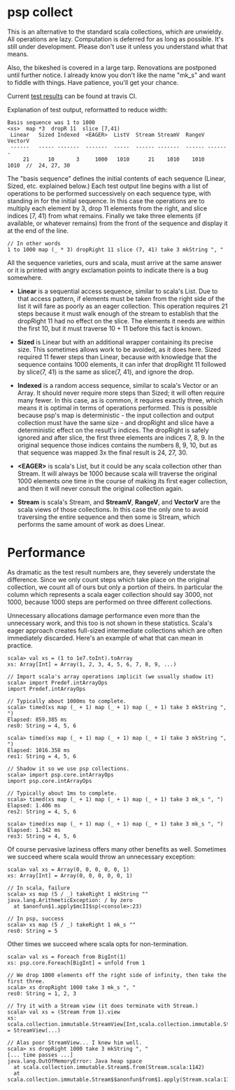 psp collect
===========

This is an alternative to the standard scala collections, which are unwieldy.
All operations are lazy. Computation is deferred for as long as possible.
It's still under development. Please don't use it unless you understand what that means.

Also, the bikeshed is covered in a large tarp. Renovations are postponed until further
notice. I already know you don't like the name "mk_s" and want to fiddle with things.
Have patience, you'll get your chance.

Current [test results](https://travis-ci.org/paulp/psp-view) can be found at travis CI.

Explanation of test output, reformatted to reduce width:

```
Basis sequence was 1 to 1000
<xs>  map *3  dropR 11  slice [7,41)
 Linear   Sized Indexed  <EAGER>  ListV  Stream StreamV  RangeV VectorV
 ------   ----- -------  -------  -----  ------ -------  ------ -------
     21      10       3     1000   1010      21    1010    1010    1010  //  24, 27, 30
```

The "basis sequence" defines the initial contents of each sequence (Linear, Sized, etc. explained below.)
Each test output line begins with a list of operations to be performed successively on each sequence type,
with <xs> standing in for the initial sequence. In this case the operations are to multiply each element by 3,
drop 11 elements from the right, and slice indices [7, 41) from what remains. Finally we take three elements
(if available, or whatever remains) from the front of the sequence and display it at the end of the line.

```
// In other words
1 to 1000 map (_ * 3) dropRight 11 slice (7, 41) take 3 mkString ", "
```

All the sequence varieties, ours and scala, must arrive at the same answer or it is printed
with angry exclamation points to indicate there is a bug somewhere.

- **Linear** is a sequential access sequence, similar to scala's List. Due to that access pattern,
if elements must be taken from the right side of the list it will fare as poorly as an eager
collection. This operation requires 21 steps because it must walk enough of the stream to
establish that the dropRight 11 had no effect on the slice. The elements it needs are within
the first 10, but it must traverse 10 + 11 before this fact is known.

- **Sized** is Linear but with an additional wrapper containing its precise size. This sometimes
allows work to be avoided, as it does here. Sized required 11 fewer steps than Linear,
because with knowledge that the sequence contains 1000 elements, it can infer that dropRight 11
followed by slice(7, 41) is the same as slice(7, 41), and ignore the drop.

- **Indexed** is a random access sequence, similar to scala's Vector or an Array. It should never
require more steps than Sized; it will often require many fewer. In this case, as is common,
it requires exactly three, which means it is optimal in terms of operations performed. This is
possible because psp's map is deterministic - the input collection and output collection must
have the same size - and dropRight and slice have a deterministic effect on the result's indices.
The dropRight is safely ignored and after slice, the first three elements are indices 7, 8, 9.
In the original sequence those indices contains the numbers 8, 9, 10, but as that sequence was
mapped 3x the final result is 24, 27, 30.

- **&lt;EAGER&gt;** is scala's List, but it could be any scala collection other than Stream.
It will always be 1000 because scala will traverse the original 1000 elements one time
in the course of making its first eager collection, and then it will never consult the
original collection again.

- **Stream** is scala's Stream, and **StreamV**, **RangeV**, and **VectorV** are the scala
views of those collections. In this case the only one to avoid traversing the entire sequence
and then some is Stream, which performs the same amount of work as does Linear.

Performance
===========

As dramatic as the test result numbers are, they severely understate the difference.
Since we only count steps which take place on the original collection, we count
all of ours but only a portion of theirs. In particular the column <EAGER> which
represents a scala eager collection should say 3000, not 1000, because 1000 steps
are performed on three different collections.

Unnecessary allocations damage performance even more than the unnecessary work,
and this too is not shown in these statistics. Scala's eager approach creates full-sized
intermediate collections which are often immediately discarded. Here's an example of
what that can mean in practice.
```
scala> val xs = (1 to 1e7.toInt).toArray
xs: Array[Int] = Array(1, 2, 3, 4, 5, 6, 7, 8, 9, ...)

// Import scala's array operations implicit (we usually shadow it)
scala> import Predef.intArrayOps
import Predef.intArrayOps

// Typically about 1000ms to complete.
scala> timed(xs map (_ + 1) map (_ + 1) map (_ + 1) take 3 mkString ", ")
Elapsed: 859.385 ms
res0: String = 4, 5, 6

scala> timed(xs map (_ + 1) map (_ + 1) map (_ + 1) take 3 mkString ", ")
Elapsed: 1016.358 ms
res1: String = 4, 5, 6

// Shadow it so we use psp collections.
scala> import psp.core.intArrayOps
import psp.core.intArrayOps

// Typically about 1ms to complete.
scala> timed(xs map (_ + 1) map (_ + 1) map (_ + 1) take 3 mk_s ", ")
Elapsed: 1.406 ms
res2: String = 4, 5, 6

scala> timed(xs map (_ + 1) map (_ + 1) map (_ + 1) take 3 mk_s ", ")
Elapsed: 1.342 ms
res3: String = 4, 5, 6
```

Of course pervasive laziness offers many other benefits as well. Sometimes we succeed where scala would throw an unnecessary exception:

```
scala> val xs = Array(0, 0, 0, 0, 0, 1)
xs: Array[Int] = Array(0, 0, 0, 0, 0, 1)

// In scala, failure
scala> xs map (5 / _) takeRight 1 mkString ""
java.lang.ArithmeticException: / by zero
  at $anonfun$1.apply$mcII$sp(<console>:23)

// In psp, success
scala> xs map (5 / _) takeRight 1 mk_s ""
res0: String = 5
```

Other times we succeed where scala opts for non-termination.

```
scala> val xs = Foreach from BigInt(1)
xs: psp.core.Foreach[BigInt] = unfold from 1

// We drop 1000 elements off the right side of infinity, then take the first three.
scala> xs dropRight 1000 take 3 mk_s ", "
res0: String = 1, 2, 3

// Try it with a Stream view (it does terminate with Stream.)
scala> val xs = (Stream from 1).view
xs: scala.collection.immutable.StreamView[Int,scala.collection.immutable.Stream[Int]] = StreamView(...)

// Alas poor StreamView... I knew him well.
scala> xs dropRight 1000 take 3 mkString ", "
[... time passes ...]
java.lang.OutOfMemoryError: Java heap space
  at scala.collection.immutable.Stream$.from(Stream.scala:1142)
  at scala.collection.immutable.Stream$$anonfun$from$1.apply(Stream.scala:1142)
```
